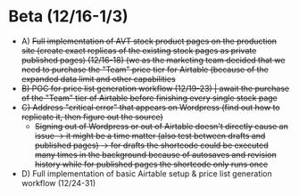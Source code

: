 # Beta (12/16-1/3)

- A) ~~Full implementation of AVT stock product pages on the production site (create exact replicas of the existing stock pages as private published pages) (12/16-18) (we as the marketing team decided that we need to purchase the "Team" price tier for Airtable (because of the expanded data limit and other capabilities~~
- ~~B) POC for price list generation workflow (12/19-23) | await the purchase of the "Team" tier of Airtable before finishing every single stock page~~
- ~~C) Address "critical error" that appears on Wordpress (find out how to replicate it, then figure out the source)~~
  - ~~Signing out of Wordpress or out of Airtable doesn't directly cause an issue -> it might be a time matter (also test between drafts and published pages) -> for drafts the shortcode could be executed many times in the background because of autosaves and revision history while for published pages the shortcode only runs once~~
- D) Full implementation of basic Airtable setup & price list generation workflow (12/24-31)
